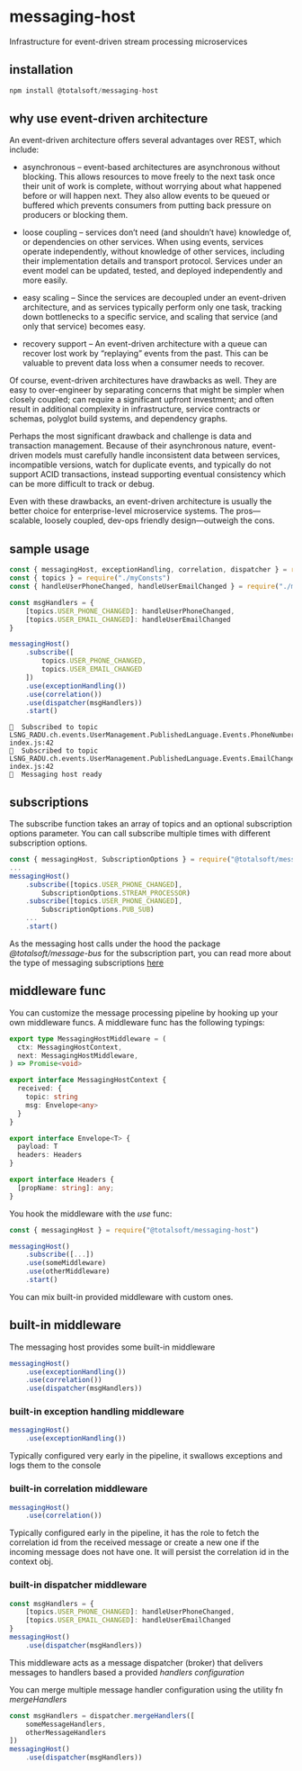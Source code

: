 # messaging-host
Infrastructure for event-driven stream processing microservices

## installation
```javascript
npm install @totalsoft/messaging-host
```

## why use event-driven architecture
An event-driven architecture offers several advantages over REST, which include:

- asynchronous – event-based architectures are asynchronous without blocking. This allows resources to move freely to the next task once their unit of work is complete, without worrying about what happened before or will happen next. They also allow events to be queued or buffered which prevents consumers from putting back pressure on producers or blocking them.

- loose coupling – services don’t need (and shouldn’t have) knowledge of, or dependencies on other services. When using events, services operate independently, without knowledge of other services, including their implementation details and transport protocol. Services under an event model can be updated, tested, and deployed independently and more easily.

- easy scaling – Since the services are decoupled under an event-driven architecture, and as services typically perform only one task, tracking down bottlenecks to a specific service, and scaling that service (and only that service) becomes easy.

- recovery support – An event-driven architecture with a queue can recover lost work by “replaying” events from the past. This can be valuable to prevent data loss when a consumer needs to recover.

Of course, event-driven architectures have drawbacks as well. They are easy to over-engineer by separating concerns that might be simpler when closely coupled; can require a significant upfront investment; and often result in additional complexity in infrastructure, service contracts or schemas, polyglot build systems, and dependency graphs.

Perhaps the most significant drawback and challenge is data and transaction management. Because of their asynchronous nature, event-driven models must carefully handle inconsistent data between services, incompatible versions, watch for duplicate events, and typically do not support ACID transactions, instead supporting eventual consistency which can be more difficult to track or debug.

Even with these drawbacks, an event-driven architecture is usually the better choice for enterprise-level microservice systems. The pros—scalable, loosely coupled, dev-ops friendly design—outweigh the cons.


## sample usage
```javascript
const { messagingHost, exceptionHandling, correlation, dispatcher } = require("@totalsoft/messaging-host")
const { topics } = require("./myConsts")
const { handleUserPhoneChanged, handleUserEmailChanged } = require("./myEventHandlers")

const msgHandlers = {
    [topics.USER_PHONE_CHANGED]: handleUserPhoneChanged,
    [topics.USER_EMAIL_CHANGED]: handleUserEmailChanged
}

messagingHost()
    .subscribe([
        topics.USER_PHONE_CHANGED,
        topics.USER_EMAIL_CHANGED
    ])
    .use(exceptionHandling())
    .use(correlation())
    .use(dispatcher(msgHandlers))
    .start()
```
```terminal
📌  Subscribed to topic LSNG_RADU.ch.events.UserManagement.PublishedLanguage.Events.PhoneNumberChanged
index.js:42
📌  Subscribed to topic LSNG_RADU.ch.events.UserManagement.PublishedLanguage.Events.EmailChanged
index.js:42
🚀  Messaging host ready
```

## subscriptions
The subscribe function takes an array of topics and an optional subscription options parameter. You can call subscribe multiple times with different subscription options.
```javascript
const { messagingHost, SubscriptionOptions } = require("@totalsoft/messaging-host")
...
messagingHost()
    .subscribe([topics.USER_PHONE_CHANGED],
        SubscriptionOptions.STREAM_PROCESSOR)
    .subscribe([topics.USER_PHONE_CHANGED],
        SubscriptionOptions.PUB_SUB)
    ...
    .start()
```
As the messaging host calls under the hood the package *@totalsoft/message-bus* for the subscription part, you can read more about the type of messaging subscriptions [here](https://github.com/osstotalsoft/nodebb/tree/master/packages/message-bus#subscribe)

## middleware func
You can customize the message processing pipeline by hooking up your own middleware funcs.
A middleware func has the following typings:
```typescript
export type MessagingHostMiddleware = (
  ctx: MessagingHostContext,
  next: MessagingHostMiddleware,
) => Promise<void>

export interface MessagingHostContext {
  received: {
    topic: string
    msg: Envelope<any>
  }
}

export interface Envelope<T> {
  payload: T
  headers: Headers
}

export interface Headers {
  [propName: string]: any;
}
```
You hook the middleware with the *use* func:
```javascript
const { messagingHost } = require("@totalsoft/messaging-host")

messagingHost()
    .subscribe([...])
    .use(someMiddleware)
    .use(otherMiddleware)
    .start()
```

You can mix built-in provided middleware with custom ones.

## built-in middleware
The messaging host provides some built-in middleware
```javascript
messagingHost()
    .use(exceptionHandling())
    .use(correlation())
    .use(dispatcher(msgHandlers))
```
### built-in exception handling middleware
```javascript
messagingHost()
    .use(exceptionHandling())
```
Typically configured very early in the pipeline, it swallows exceptions and logs them to the console

### built-in correlation middleware
```javascript
messagingHost()
    .use(correlation())
```
Typically configured early in the pipeline, it has the role to fetch the correlation id from the received message or create a new one if the incoming message does not have one. It will persist the correlation id in the context obj.

### built-in dispatcher middleware
```javascript
const msgHandlers = {
    [topics.USER_PHONE_CHANGED]: handleUserPhoneChanged,
    [topics.USER_EMAIL_CHANGED]: handleUserEmailChanged
}
messagingHost()
    .use(dispatcher(msgHandlers))
```
This middleware acts as a message dispatcher (broker) that delivers messages to handlers based a provided *handlers configuration*

You can merge multiple message handler configuration using the utility fn *mergeHandlers*
```javascript
const msgHandlers = dispatcher.mergeHandlers([
    someMessageHandlers, 
    otherMessageHandlers
])
messagingHost()
    .use(dispatcher(msgHandlers))
```




